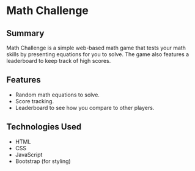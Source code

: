 # Math Challenge

## Summary


Math Challenge is a simple web-based math game that tests your math skills by presenting equations for you to solve. The game also features a leaderboard to keep track of high scores.

## Features

- Random math equations to solve.
- Score tracking.
- Leaderboard to see how you compare to other players.


## Technologies Used

- HTML
- CSS
- JavaScript
- Bootstrap (for styling)
